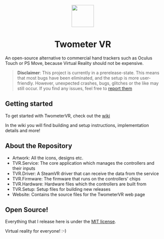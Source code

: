 <p align="center">
  <img width="72" height="72" src="https://github.com/Twometer/twometer-vr/blob/master/Artwork/Icon512.png?raw=true">
  <h1 align="center">Twometer VR</h1>
</p>

An open-source alternative to commercial hand trackers such as Oculus Touch or PS Move, because Virtual Reality should not be expensive.

> **Disclaimer**: This project is currently in a prerelease-state. This means that most bugs have been eliminated, and the setup is more user-friendly. However, unexpected crashes, bugs, glitches or the like may still occur. If you find any issues, feel free to [report them](https://github.com/Twometer/twometer-vr/issues)

## Getting started
To get started with TwometerVR, check out the [wiki](https://github.com/Twometer/twometer-vr/wiki)

In the wiki you will find building and setup instructions, implementation details and more!

## About the Repository
- Artwork:       All the icons, designs etc.
- TVR.Service:   The core application which manages the controllers and their inputs
- TVR.Driver:    A SteamVR driver that can receive the data from the service
- TVR.Firmware:  The firmware that runs on the controllers' chips
- TVR.Hardware:  Hardware files which the controllers are built from
- TVR.Setup:     Setup files for building new releases
- Website:       Contains the source files for the TwometerVR web page 

## Open Source!
Everything that I release here is under the [MIT license](https://github.com/Twometer/twometer-vr/blob/master/LICENSE).

Virtual reality for everyone! :-)
